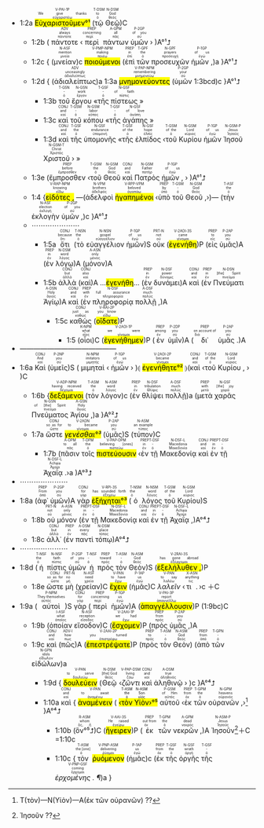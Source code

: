 
- 1:2a <RUBY><ruby><ruby><mark><mark class='verb'>Εὐχαριστοῦμεν°¹</mark></mark><rt>εὐχαριστέω</rt></ruby><rt>We give thanks</rt></ruby><rt>V-PAI-1P</rt></RUBY> (<RUBY><ruby><ruby>τῷ<rt>ὁ</rt></ruby><rt>to</rt></ruby><rt>T-DSM</rt></RUBY> <RUBY><ruby><ruby>Θεῷ<rt>θεός</rt></ruby><rt>God</rt></ruby><rt>N-DSM</rt></RUBY>)C 
	- 1:2b ( <RUBY><ruby><ruby>πάντοτε<rt>πάντοτε</rt></ruby><rt>always</rt></ruby><rt>ADV</rt></RUBY> ‹<RUBY><ruby><ruby>περὶ<rt>περί</rt></ruby><rt>concerning</rt></ruby><rt>PREP</rt></RUBY> <RUBY><ruby><ruby>πάντων<rt>πᾶς</rt></ruby><rt>all</rt></ruby><rt>A-GPM</rt></RUBY> <RUBY><ruby><ruby>ὑμῶν<rt>σύ</rt></ruby><rt>of you</rt></ruby><rt>P-2GP</rt></RUBY> › )A°¹⮥
	- 1:2c { (<RUBY><ruby><ruby>μνείαν<rt>μνεία</rt></ruby><rt>mention</rt></ruby><rt>N-ASF</rt></RUBY>)c <RUBY><ruby><ruby><mark class='ptc'>ποιούμενοι</mark><rt>ποιέω</rt></ruby><rt>making</rt></ruby><rt>V-PMP-NPM</rt></RUBY> (<RUBY><ruby><ruby>ἐπὶ<rt>ἐπί</rt></ruby><rt>in</rt></ruby><rt>PREP</rt></RUBY> <RUBY><ruby><ruby>τῶν<rt>ὁ</rt></ruby><rt>the</rt></ruby><rt>T-GPF</rt></RUBY> <RUBY><ruby><ruby>προσευχῶν<rt>προσευχή</rt></ruby><rt>prayers</rt></ruby><rt>N-GPF</rt></RUBY> <RUBY><ruby><ruby>ἡμῶν ,<rt>ἐγώ</rt></ruby><rt>of us</rt></ruby><rt>P-1GP</rt></RUBY>)a }A°¹⮥ 
	- 1:2d { (<RUBY><ruby><ruby>ἀδιαλείπτως<rt>ἀδιαλείπτως</rt></ruby><rt>unceasingly</rt></ruby><rt>ADV</rt></RUBY>)a 1:3a <RUBY><ruby><ruby><mark class='ptc'>μνημονεύοντες</mark><rt>μνημονεύω</rt></ruby><rt>remembering</rt></ruby><rt>V-PAP-NPM</rt></RUBY> (<RUBY><ruby><ruby>ὑμῶν<rt>σύ</rt></ruby><rt>your</rt></ruby><rt>P-2GP</rt></RUBY> 1:3bcd)c }A°¹⮥ 
		- 1:3b <RUBY><ruby><ruby>τοῦ<rt>ὁ</rt></ruby><rt>-</rt></ruby><rt>T-GSN</rt></RUBY> <RUBY><ruby><ruby>ἔργου<rt>ἔργον</rt></ruby><rt>work</rt></ruby><rt>N-GSN</rt></RUBY> «<RUBY><ruby><ruby>τῆς<rt>ὁ</rt></ruby><rt>-</rt></ruby><rt>T-GSF</rt></RUBY> <RUBY><ruby><ruby>πίστεως<rt>πίστις</rt></ruby><rt>of faith</rt></ruby><rt>N-GSF</rt></RUBY> »
		- 1:3c <RUBY><ruby><ruby>καὶ<rt>καί</rt></ruby><rt>and</rt></ruby><rt>CONJ</rt></RUBY> <RUBY><ruby><ruby>τοῦ<rt>ὁ</rt></ruby><rt>-</rt></ruby><rt>T-GSM</rt></RUBY> <RUBY><ruby><ruby>κόπου<rt>κόπος</rt></ruby><rt>labor</rt></ruby><rt>N-GSM</rt></RUBY> «<RUBY><ruby><ruby>τῆς<rt>ὁ</rt></ruby><rt>-</rt></ruby><rt>T-GSF</rt></RUBY> <RUBY><ruby><ruby>ἀγάπης<rt>ἀγάπη</rt></ruby><rt>of love</rt></ruby><rt>N-GSF</rt></RUBY> »
		- 1:3d <RUBY><ruby><ruby>καὶ<rt>καί</rt></ruby><rt>and</rt></ruby><rt>CONJ</rt></RUBY> <RUBY><ruby><ruby>τῆς<rt>ὁ</rt></ruby><rt>the</rt></ruby><rt>T-GSF</rt></RUBY> <RUBY><ruby><ruby>ὑπομονῆς<rt>ὑπομονή</rt></ruby><rt>endurance</rt></ruby><rt>N-GSF</rt></RUBY> «<RUBY><ruby><ruby>τῆς<rt>ὁ</rt></ruby><rt>of the</rt></ruby><rt>T-GSF</rt></RUBY> <RUBY><ruby><ruby>ἐλπίδος<rt>ἐλπίς</rt></ruby><rt>hope</rt></ruby><rt>N-GSF</rt></RUBY> ‹<RUBY><ruby><ruby>τοῦ<rt>ὁ</rt></ruby><rt>of the</rt></ruby><rt>T-GSM</rt></RUBY> <RUBY><ruby><ruby>Κυρίου<rt>κύριος</rt></ruby><rt>Lord</rt></ruby><rt>N-GSM</rt></RUBY> <RUBY><ruby><ruby>ἡμῶν<rt>ἐγώ</rt></ruby><rt>of us</rt></ruby><rt>P-1GP</rt></RUBY> <RUBY><ruby><ruby>Ἰησοῦ<rt>Ἰησοῦς</rt></ruby><rt>Jesus</rt></ruby><rt>N-GSM-P</rt></RUBY> <RUBY><ruby><ruby>Χριστοῦ<rt>Χριστός</rt></ruby><rt>Christ</rt></ruby><rt>N-GSM-T</rt></RUBY> › »
	- 1:3e (<RUBY><ruby><ruby>ἔμπροσθεν<rt>ἔμπροσθεν</rt></ruby><rt>before</rt></ruby><rt>PREP</rt></RUBY> ‹<RUBY><ruby><ruby>τοῦ<rt>ὁ</rt></ruby><rt>the</rt></ruby><rt>T-GSM</rt></RUBY> <RUBY><ruby><ruby>Θεοῦ<rt>θεός</rt></ruby><rt>God</rt></ruby><rt>N-GSM</rt></RUBY> <RUBY><ruby><ruby>καὶ<rt>καί</rt></ruby><rt>and</rt></ruby><rt>CONJ</rt></RUBY> <RUBY><ruby><ruby>Πατρὸς<rt>πατήρ</rt></ruby><rt>Father</rt></ruby><rt>N-GSM</rt></RUBY> <RUBY><ruby><ruby>ἡμῶν ,<rt>ἐγώ</rt></ruby><rt>of us</rt></ruby><rt>P-1GP</rt></RUBY> › )A°¹⮥
	- 1:4 {<RUBY><ruby><ruby><mark class='ptc'>εἰδότες ,</mark><rt>εἴδω</rt></ruby><rt>knowing</rt></ruby><rt>V-RAP-NPM</rt></RUBY> —(<RUBY><ruby><ruby>ἀδελφοὶ<rt>ἀδελφός</rt></ruby><rt>brothers</rt></ruby><rt>N-VPM</rt></RUBY> <RUBY><ruby><ruby><mark class='ptc'>ἠγαπημένοι</mark><rt>ἀγαπάω</rt></ruby><rt>beloved</rt></ruby><rt>V-RPP-VPM</rt></RUBY> ‹<RUBY><ruby><ruby>ὑπὸ<rt>ὑπό</rt></ruby><rt>by</rt></ruby><rt>PREP</rt></RUBY> <RUBY><ruby><ruby>τοῦ<rt>ὁ</rt></ruby><rt>-</rt></ruby><rt>T-GSM</rt></RUBY> <RUBY><ruby><ruby>Θεοῦ ,<rt>θεός</rt></ruby><rt>God</rt></ruby><rt>N-GSM</rt></RUBY>›)— (<RUBY><ruby><ruby>τὴν<rt>ὁ</rt></ruby><rt>the</rt></ruby><rt>T-ASF</rt></RUBY> <RUBY><ruby><ruby>ἐκλογὴν<rt>ἐκλογή</rt></ruby><rt>election</rt></ruby><rt>N-ASF</rt></RUBY> <RUBY><ruby><ruby>ὑμῶν ,<rt>σύ</rt></ruby><rt>of you</rt></ruby><rt>P-2GP</rt></RUBY>)c }A°¹⮥
	- ⋯⋯⋯⋯⋯⋯⋯
		- 1:5a <RUBY><ruby><ruby>ὅτι<rt>ὅτι</rt></ruby><rt>because</rt></ruby><rt>CONJ</rt></RUBY> (<RUBY><ruby><ruby>τὸ<rt>ὁ</rt></ruby><rt>the</rt></ruby><rt>T-NSN</rt></RUBY> <RUBY><ruby><ruby>εὐαγγέλιον<rt>εὐαγγέλιον</rt></ruby><rt>gospel</rt></ruby><rt>N-NSN</rt></RUBY> <RUBY><ruby><ruby>ἡμῶν<rt>ἐγώ</rt></ruby><rt>of us</rt></ruby><rt>P-1GP</rt></RUBY>)S <RUBY><ruby><ruby>οὐκ<rt>οὐ</rt></ruby><rt>not</rt></ruby><rt>PRT-N</rt></RUBY> (<RUBY><ruby><ruby><mark class='verb'>ἐγενήθη</mark><rt>γίνομαι</rt></ruby><rt>came</rt></ruby><rt>V-2AOI-3S</rt></RUBY>)P (<RUBY><ruby><ruby>εἰς<rt>εἰς</rt></ruby><rt>to</rt></ruby><rt>PREP</rt></RUBY> <RUBY><ruby><ruby>ὑμᾶς<rt>σύ</rt></ruby><rt>you</rt></ruby><rt>P-2AP</rt></RUBY>)A (<RUBY><ruby><ruby>ἐν<rt>ἐν</rt></ruby><rt>in</rt></ruby><rt>PREP</rt></RUBY> <RUBY><ruby><ruby>λόγῳ<rt>λόγος</rt></ruby><rt>word</rt></ruby><rt>N-DSM</rt></RUBY>)A (<RUBY><ruby><ruby>μόνον<rt>μόνος</rt></ruby><rt>only</rt></ruby><rt>A-ASN</rt></RUBY>)A 
		- 1:5b <RUBY><ruby><ruby>ἀλλὰ<rt>ἀλλά</rt></ruby><rt>but</rt></ruby><rt>CONJ</rt></RUBY> (<RUBY><ruby><ruby>καὶ<rt>καί</rt></ruby><rt>also</rt></ruby><rt>CONJ</rt></RUBY>)A ...<mark class='verb'>ἐγενήθη</mark>... (<RUBY><ruby><ruby>ἐν<rt>ἐν</rt></ruby><rt>in</rt></ruby><rt>PREP</rt></RUBY> <RUBY><ruby><ruby>δυνάμει<rt>δύναμις</rt></ruby><rt>power</rt></ruby><rt>N-DSF</rt></RUBY>)A <RUBY><ruby><ruby>καὶ<rt>καί</rt></ruby><rt>and</rt></ruby><rt>CONJ</rt></RUBY> (<RUBY><ruby><ruby>ἐν<rt>ἐν</rt></ruby><rt>in</rt></ruby><rt>PREP</rt></RUBY> <RUBY><ruby><ruby>Πνεύματι<rt>πνεῦμα</rt></ruby><rt>[the] Spirit</rt></ruby><rt>N-DSN</rt></RUBY> <RUBY><ruby><ruby>Ἁγίῳ<rt>ἅγιος</rt></ruby><rt>Holy</rt></ruby><rt>A-DSN</rt></RUBY>)A <RUBY><ruby><ruby>καὶ<rt>καί</rt></ruby><rt>and</rt></ruby><rt>CONJ</rt></RUBY> (<RUBY><ruby><ruby>ἐν<rt>ἐν</rt></ruby><rt>with</rt></ruby><rt>PREP</rt></RUBY> <RUBY><ruby><ruby>πληροφορίᾳ<rt>πληροφορία</rt></ruby><rt>full assurance</rt></ruby><rt>N-DSF</rt></RUBY> <RUBY><ruby><ruby>πολλῇ ,<rt>πολύς</rt></ruby><rt>much</rt></ruby><rt>A-DSF</rt></RUBY>)A
			- 1:5c <RUBY><ruby><ruby>καθὼς<rt>καθώς</rt></ruby><rt>just as</rt></ruby><rt>CONJ</rt></RUBY> (<RUBY><ruby><ruby><mark class='verb'>οἴδατε</mark><rt>εἴδω</rt></ruby><rt>you know</rt></ruby><rt>V-RAI-2P</rt></RUBY>)P 
				- 1:5 (<RUBY><ruby><ruby>οἷοι<rt>οἷος</rt></ruby><rt>what</rt></ruby><rt>K-NPM</rt></RUBY>)C (<RUBY><ruby><ruby><mark class='verb'>ἐγενήθημεν</mark><rt>γίνομαι</rt></ruby><rt>we were</rt></ruby><rt>V-2AOI-1P</rt></RUBY>)P (<RUBY><ruby><ruby>ἐν<rt>ἐν</rt></ruby><rt>among</rt></ruby><rt>PREP</rt></RUBY> <RUBY><ruby><ruby>ὑμῖν<rt>σύ</rt></ruby><rt>you</rt></ruby><rt>P-2DP</rt></RUBY>)A (<RUBY><ruby><ruby>δι᾽<rt>διά</rt></ruby><rt>on account of</rt></ruby><rt>PREP</rt></RUBY> <RUBY><ruby><ruby>ὑμᾶς .<rt>σύ</rt></ruby><rt>you</rt></ruby><rt>P-2AP</rt></RUBY>)A
- ——————————————
- 1:6a <RUBY><ruby><ruby>Καὶ<rt>καί</rt></ruby><rt>And</rt></ruby><rt>CONJ</rt></RUBY> (<RUBY><ruby><ruby>ὑμεῖς<rt>σύ</rt></ruby><rt>you</rt></ruby><rt>P-2NP</rt></RUBY>)S ( <RUBY><ruby><ruby>μιμηταὶ<rt>μιμητής</rt></ruby><rt>imitators</rt></ruby><rt>N-NPM</rt></RUBY> ‹ <RUBY><ruby><ruby>ἡμῶν<rt>ἐγώ</rt></ruby><rt>of us</rt></ruby><rt>P-1GP</rt></RUBY> › )⦇ <RUBY><ruby><ruby><mark><mark class='verb'>ἐγενήθητε°²</mark></mark><rt>γίνομαι</rt></ruby><rt>became</rt></ruby><rt>V-2AOI-2P</rt></RUBY> ⦈(<RUBY><ruby><ruby>καὶ<rt>καί</rt></ruby><rt>and</rt></ruby><rt>CONJ</rt></RUBY> ‹<RUBY><ruby><ruby>τοῦ<rt>ὁ</rt></ruby><rt>of the</rt></ruby><rt>T-GSM</rt></RUBY> <RUBY><ruby><ruby>Κυρίου ,<rt>κύριος</rt></ruby><rt>Lord</rt></ruby><rt>N-GSM</rt></RUBY> › )C 
	- 1:6b {<RUBY><ruby><ruby><mark class='ptc'>δεξάμενοι</mark><rt>δέχομαι</rt></ruby><rt>having received</rt></ruby><rt>V-ADP-NPM</rt></RUBY> (<RUBY><ruby><ruby>τὸν<rt>ὁ</rt></ruby><rt>the</rt></ruby><rt>T-ASM</rt></RUBY> <RUBY><ruby><ruby>λόγον<rt>λόγος</rt></ruby><rt>word</rt></ruby><rt>N-ASM</rt></RUBY>)c (<RUBY><ruby><ruby>ἐν<rt>ἐν</rt></ruby><rt>in</rt></ruby><rt>PREP</rt></RUBY> <RUBY><ruby><ruby>θλίψει<rt>θλῖψις</rt></ruby><rt>tribulation</rt></ruby><rt>N-DSF</rt></RUBY> <RUBY><ruby><ruby>πολλῇ<rt>πολύς</rt></ruby><rt>much</rt></ruby><rt>A-DSF</rt></RUBY>)a (<RUBY><ruby><ruby>μετὰ<rt>μετά</rt></ruby><rt>with</rt></ruby><rt>PREP</rt></RUBY> <RUBY><ruby><ruby>χαρᾶς<rt>χαρά</rt></ruby><rt>[the] joy</rt></ruby><rt>N-GSF</rt></RUBY> <RUBY><ruby><ruby>Πνεύματος<rt>πνεῦμα</rt></ruby><rt>of [the] Spirit</rt></ruby><rt>N-GSN</rt></RUBY> <RUBY><ruby><ruby>Ἁγίου ,<rt>ἅγιος</rt></ruby><rt>Holy</rt></ruby><rt>A-GSN</rt></RUBY>)a }A°²⮥ 
	- 1:7a <RUBY><ruby><ruby>ὥστε<rt>ὥστε</rt></ruby><rt>so as for</rt></ruby><rt>CONJ</rt></RUBY> <RUBY><ruby><ruby><mark><em>γενέσθαι°³</em></mark><rt>γίνομαι</rt></ruby><rt>to became</rt></ruby><rt>V-2ADN</rt></RUBY> (<RUBY><ruby><ruby>ὑμᾶς<rt>σύ</rt></ruby><rt>you</rt></ruby><rt>P-2AP</rt></RUBY>)S (<RUBY><ruby><ruby>τύπον<rt>τύπος</rt></ruby><rt>an example</rt></ruby><rt>N-ASM</rt></RUBY>)C
		- 1:7b (<RUBY><ruby><ruby>πᾶσιν<rt>πᾶς</rt></ruby><rt>to all</rt></ruby><rt>A-DPM</rt></RUBY> <RUBY><ruby><ruby>τοῖς<rt>ὁ</rt></ruby><rt>the</rt></ruby><rt>T-DPM</rt></RUBY> <RUBY><ruby><ruby><mark class='ptc'>πιστεύουσιν</mark><rt>πιστεύω</rt></ruby><rt>believing [ones]</rt></ruby><rt>V-PAP-DPM</rt></RUBY> ‹<RUBY><ruby><ruby>ἐν<rt>ἐν</rt></ruby><rt>in</rt></ruby><rt>PREP</rt></RUBY> <RUBY><ruby><ruby>τῇ<rt>ὁ</rt></ruby><rt>-</rt></ruby><rt>T-DSF</rt></RUBY> <RUBY><ruby><ruby>Μακεδονίᾳ<rt>Μακεδονία</rt></ruby><rt>Macedonia</rt></ruby><rt>N-DSF-L</rt></RUBY> <RUBY><ruby><ruby>καὶ<rt>καί</rt></ruby><rt>and</rt></ruby><rt>CONJ</rt></RUBY>  <RUBY><ruby><ruby>ἐν<rt>ἐν</rt></ruby><rt>in</rt></ruby><rt>PREP</rt></RUBY> <RUBY><ruby><ruby>τῇ<rt>ὁ</rt></ruby><rt>-</rt></ruby><rt>T-DSF</rt></RUBY> <RUBY><ruby><ruby>Ἀχαΐᾳ .<rt>Ἀχαΐα</rt></ruby><rt>Achaia</rt></ruby><rt>N-DSF-L</rt></RUBY>›a )A°³⮥
- ⋯⋯⋯⋯⋯⋯⋯
- 1:8a (<RUBY><ruby><ruby>ἀφ᾽<rt>ἀπό</rt></ruby><rt>From</rt></ruby><rt>PREP</rt></RUBY> <RUBY><ruby><ruby>ὑμῶν<rt>σύ</rt></ruby><rt>you</rt></ruby><rt>P-2GP</rt></RUBY>)A <RUBY><ruby><ruby>γὰρ<rt>γάρ</rt></ruby><rt>for</rt></ruby><rt>CONJ</rt></RUBY> <RUBY><ruby><ruby><mark><mark class='verb'>ἐξήχηται°³</mark></mark><rt>ἐξηχέω</rt></ruby><rt>has sounded forth</rt></ruby><rt>V-RPI-3S</rt></RUBY> (<RUBY><ruby><ruby>ὁ<rt>ὁ</rt></ruby><rt>the</rt></ruby><rt>T-NSM</rt></RUBY> <RUBY><ruby><ruby>λόγος<rt>λόγος</rt></ruby><rt>word</rt></ruby><rt>N-NSM</rt></RUBY> <RUBY><ruby><ruby>τοῦ<rt>ὁ</rt></ruby><rt>of the</rt></ruby><rt>T-GSM</rt></RUBY> <RUBY><ruby><ruby>Κυρίου<rt>κύριος</rt></ruby><rt>Lord</rt></ruby><rt>N-GSM</rt></RUBY>)S 
	- 1:8b <RUBY><ruby><ruby>οὐ<rt>οὐ</rt></ruby><rt>not</rt></ruby><rt>PRT-N</rt></RUBY> <RUBY><ruby><ruby>μόνον<rt>μόνος</rt></ruby><rt>only</rt></ruby><rt>A-ASN</rt></RUBY> (<RUBY><ruby><ruby>ἐν<rt>ἐν</rt></ruby><rt>in</rt></ruby><rt>PREP</rt></RUBY> <RUBY><ruby><ruby>τῇ<rt>ὁ</rt></ruby><rt>-</rt></ruby><rt>T-DSF</rt></RUBY> <RUBY><ruby><ruby>Μακεδονίᾳ<rt>Μακεδονία</rt></ruby><rt>Macedonia</rt></ruby><rt>N-DSF-L</rt></RUBY> <RUBY><ruby><ruby>καὶ<rt>καί</rt></ruby><rt>and</rt></ruby><rt>CONJ</rt></RUBY> <RUBY><ruby><ruby>ἐν<rt>ἐν</rt></ruby><rt>in</rt></ruby><rt>PREP</rt></RUBY> <RUBY><ruby><ruby>τῇ<rt>ὁ</rt></ruby><rt>-</rt></ruby><rt>T-DSF</rt></RUBY> <RUBY><ruby><ruby>Ἀχαΐᾳ ,<rt>Ἀχαΐα</rt></ruby><rt>Achaia</rt></ruby><rt>N-DSF-L</rt></RUBY>)A°⁴⮥
	- 1:8c <RUBY><ruby><ruby>ἀλλ᾽<rt>ἀλλά</rt></ruby><rt>but</rt></ruby><rt>CONJ</rt></RUBY> (<RUBY><ruby><ruby>ἐν<rt>ἐν</rt></ruby><rt>in</rt></ruby><rt>PREP</rt></RUBY> <RUBY><ruby><ruby>παντὶ<rt>πᾶς</rt></ruby><rt>every</rt></ruby><rt>A-DSM</rt></RUBY> <RUBY><ruby><ruby>τόπῳ<rt>τόπος</rt></ruby><rt>place</rt></ruby><rt>N-DSM</rt></RUBY>)A°⁴⮥ 
- ⋯⋯⋯⋯⋯⋯⋯
- 1:8d (<RUBY><ruby><ruby>ἡ<rt>ὁ</rt></ruby><rt>the</rt></ruby><rt>T-NSF</rt></RUBY> <RUBY><ruby><ruby>πίστις<rt>πίστις</rt></ruby><rt>faith</rt></ruby><rt>N-NSF</rt></RUBY> <RUBY><ruby><ruby>ὑμῶν<rt>σύ</rt></ruby><rt>of you</rt></ruby><rt>P-2GP</rt></RUBY> <RUBY><ruby><ruby>ἡ<rt>ὁ</rt></ruby><rt>-</rt></ruby><rt>T-NSF</rt></RUBY> <RUBY><ruby><ruby>πρὸς<rt>πρός</rt></ruby><rt>toward</rt></ruby><rt>PREP</rt></RUBY> <RUBY><ruby><ruby>τὸν<rt>ὁ</rt></ruby><rt>-</rt></ruby><rt>T-ASM</rt></RUBY> <RUBY><ruby><ruby>Θεὸν<rt>θεός</rt></ruby><rt>God</rt></ruby><rt>N-ASM</rt></RUBY>)S (<RUBY><ruby><ruby><mark class='verb'>ἐξελήλυθεν ,</mark><rt>ἐξέρχομαι</rt></ruby><rt>has gone abroad</rt></ruby><rt>V-2RAI-3S</rt></RUBY>)P 
	- 1:8e <RUBY><ruby><ruby>ὥστε<rt>ὥστε</rt></ruby><rt>so as for</rt></ruby><rt>CONJ</rt></RUBY> <RUBY><ruby><ruby>μὴ<rt>μή</rt></ruby><rt>no</rt></ruby><rt>PRT-N</rt></RUBY> (<RUBY><ruby><ruby>χρείαν<rt>χρεία</rt></ruby><rt>need</rt></ruby><rt>N-ASF</rt></RUBY>)C <RUBY><ruby><ruby><mark class='ptc'>ἔχειν</mark><rt>ἔχω</rt></ruby><rt>to have</rt></ruby><rt>V-PAN</rt></RUBY> (<RUBY><ruby><ruby>ἡμᾶς<rt>ἐγώ</rt></ruby><rt>us</rt></ruby><rt>P-1AP</rt></RUBY>)C <RUBY><ruby><ruby><em>λαλεῖν</em><rt>λαλέω</rt></ruby><rt>to say</rt></ruby><rt>V-PAN</rt></RUBY> ‹<RUBY><ruby><ruby>τι .<rt>τις</rt></ruby><rt>anything</rt></ruby><rt>X-ASN</rt></RUBY>›c ＋C
- 1:9a (<RUBY><ruby><ruby>αὐτοὶ<rt>αὐτός</rt></ruby><rt>They themselves</rt></ruby><rt>P-NPM</rt></RUBY>)S <RUBY><ruby><ruby>γὰρ<rt>γάρ</rt></ruby><rt>for</rt></ruby><rt>CONJ</rt></RUBY> (<RUBY><ruby><ruby>περὶ<rt>περί</rt></ruby><rt>concerning</rt></ruby><rt>PREP</rt></RUBY> <RUBY><ruby><ruby>ἡμῶν<rt>ἐγώ</rt></ruby><rt>us</rt></ruby><rt>P-1GP</rt></RUBY>)A (<RUBY><ruby><ruby><mark class='verb'>ἀπαγγέλλουσιν</mark><rt>ἀπαγγέλλω</rt></ruby><rt>report</rt></ruby><rt>V-PAI-3P</rt></RUBY>)P (<rt>1:9bc</rt>)C
	- 1:9b (<RUBY><ruby><ruby>ὁποίαν<rt>ὁποῖος</rt></ruby><rt>what</rt></ruby><rt>I-ASF</rt></RUBY> <RUBY><ruby><ruby>εἴσοδον<rt>εἴσοδος</rt></ruby><rt>reception</rt></ruby><rt>N-ASF</rt></RUBY>)C (<RUBY><ruby><ruby><mark class='verb'>ἔσχομεν</mark><rt>ἔχω</rt></ruby><rt>we had</rt></ruby><rt>V-2AAI-1P</rt></RUBY>)P (<RUBY><ruby><ruby>πρὸς<rt>πρός</rt></ruby><rt>from</rt></ruby><rt>PREP</rt></RUBY> <RUBY><ruby><ruby>ὑμᾶς ,<rt>σύ</rt></ruby><rt>you</rt></ruby><rt>P-2AP</rt></RUBY>)A
	- 1:9c <RUBY><ruby><ruby>καὶ<rt>καί</rt></ruby><rt>and</rt></ruby><rt>CONJ</rt></RUBY> (<RUBY><ruby><ruby>πῶς<rt>πως</rt></ruby><rt>how</rt></ruby><rt>ADV-I</rt></RUBY>)A (<RUBY><ruby><ruby><mark class='verb'>ἐπεστρέψατε</mark><rt>ἐπιστρέφω</rt></ruby><rt>you turned</rt></ruby><rt>V-2AAI-2P</rt></RUBY>)P (<RUBY><ruby><ruby>πρὸς<rt>πρός</rt></ruby><rt>to</rt></ruby><rt>PREP</rt></RUBY> <RUBY><ruby><ruby>τὸν<rt>ὁ</rt></ruby><rt>-</rt></ruby><rt>T-ASM</rt></RUBY> <RUBY><ruby><ruby>Θεὸν<rt>θεός</rt></ruby><rt>God</rt></ruby><rt>N-ASM</rt></RUBY>) (<RUBY><ruby><ruby>ἀπὸ<rt>ἀπό</rt></ruby><rt>from</rt></ruby><rt>PREP</rt></RUBY> <RUBY><ruby><ruby>τῶν<rt>ὁ</rt></ruby><rt>-</rt></ruby><rt>T-GPN</rt></RUBY> <RUBY><ruby><ruby>εἰδώλων<rt>εἴδωλον</rt></ruby><rt>idols</rt></ruby><rt>N-GPN</rt></RUBY>)a 
		- 1:9d { <RUBY><ruby><ruby><mark class='ptc'>δουλεύειν</mark><rt>δουλεύω</rt></ruby><rt>to serve</rt></ruby><rt>V-PAN</rt></RUBY> (<RUBY><ruby><ruby>Θεῷ<rt>θεός</rt></ruby><rt>[the] God</rt></ruby><rt>N-DSM</rt></RUBY> ‹<RUBY><ruby><ruby><em>ζῶντι</em><rt>ζάω</rt></ruby><rt>living</rt></ruby><rt>V-PAP-DSM</rt></RUBY> <RUBY><ruby><ruby>καὶ<rt>καί</rt></ruby><rt>and</rt></ruby><rt>CONJ</rt></RUBY> <RUBY><ruby><ruby>ἀληθινῷ<rt>ἀληθινός</rt></ruby><rt>true</rt></ruby><rt>A-DSM</rt></RUBY> › )c }A°⁴⮥
		- 1:10a <RUBY><ruby><ruby>καὶ<rt>καί</rt></ruby><rt>and</rt></ruby><rt>CONJ</rt></RUBY> { <RUBY><ruby><ruby><mark class='ptc'>ἀναμένειν</mark><rt>ἀναμένω</rt></ruby><rt>to await</rt></ruby><rt>V-PAN</rt></RUBY> ( <mark>‹<RUBY><ruby><ruby>τὸν<rt>ὁ</rt></ruby><rt>the</rt></ruby><rt>T-ASM</rt></RUBY> <RUBY><ruby><ruby>Υἱὸν<rt>υἱός</rt></ruby><rt>Son</rt></ruby><rt>N-ASM</rt></RUBY>›°⁵</mark> <RUBY><ruby><ruby>αὐτοῦ<rt>αὐτός</rt></ruby><rt>of Him</rt></ruby><rt>P-GSM</rt></RUBY> ‹<RUBY><ruby><ruby>ἐκ<rt>ἐκ</rt></ruby><rt>from</rt></ruby><rt>PREP</rt></RUBY> <RUBY><ruby><ruby>τῶν<rt>ὁ</rt></ruby><rt>the</rt></ruby><rt>T-GPM</rt></RUBY> <RUBY><ruby><ruby>οὐρανῶν ,<rt>οὐρανός</rt></ruby><rt>heavens</rt></ruby><rt>N-GPM</rt></RUBY>›[^1] }A°⁴⮥ 
			- 1:10b (<RUBY><ruby><ruby>ὃν°⁵⮥<rt>ὅς, ἥ</rt></ruby><rt>whom</rt></ruby><rt>R-ASM</rt></RUBY>)C (<RUBY><ruby><ruby><mark class='verb'>ἤγειρεν</mark><rt>ἐγείρω</rt></ruby><rt>He raised</rt></ruby><rt>V-AAI-3S</rt></RUBY>)P (<RUBY><ruby><ruby>ἐκ<rt>ἐκ</rt></ruby><rt>out from</rt></ruby><rt>PREP</rt></RUBY> <RUBY><ruby><ruby>τῶν<rt>ὁ</rt></ruby><rt>the</rt></ruby><rt>T-GPM</rt></RUBY> <RUBY><ruby><ruby>νεκρῶν ,<rt>νεκρός</rt></ruby><rt>dead</rt></ruby><rt>A-GPM</rt></RUBY>)A <RUBY><ruby><ruby>Ἰησοῦν<rt>Ἰησοῦς</rt></ruby><rt>Jesus</rt></ruby><rt>N-ASM-P</rt></RUBY>[^2]＋C =1:10c
			- 1:10c {<RUBY><ruby><ruby>τὸν<rt>ὁ</rt></ruby><rt>the [one]</rt></ruby><rt>T-ASM</rt></RUBY> <RUBY><ruby><ruby><mark class='ptc'>ῥυόμενον</mark><rt>ῥύομαι</rt></ruby><rt>delivering</rt></ruby><rt>V-PNP-ASM</rt></RUBY> (<RUBY><ruby><ruby>ἡμᾶς<rt>ἐγώ</rt></ruby><rt>us</rt></ruby><rt>P-1AP</rt></RUBY>)c (<RUBY><ruby><ruby>ἐκ<rt>ἐκ</rt></ruby><rt>from</rt></ruby><rt>PREP</rt></RUBY> <RUBY><ruby><ruby>τῆς<rt>ὁ</rt></ruby><rt>the</rt></ruby><rt>T-GSF</rt></RUBY> <RUBY><ruby><ruby>ὀργῆς<rt>ὀργή</rt></ruby><rt>wrath</rt></ruby><rt>N-GSF</rt></RUBY> <RUBY><ruby><ruby>τῆς<rt>ὁ</rt></ruby><rt>-</rt></ruby><rt>T-GSF</rt></RUBY> <RUBY><ruby><ruby><em>ἐρχομένης . ¶</em><rt>ἔρχομαι</rt></ruby><rt>coming</rt></ruby><rt>V-PNP-GSF</rt></RUBY>)a }

[^1]: T(τὸν)—N(Υἱὸν)—A(ἐκ τῶν οὐρανῶν) ??
[^2]: Ἰησοῦν ??